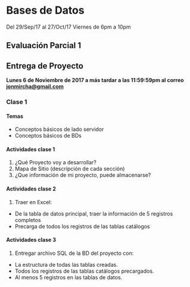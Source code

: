 # Bases de Datos

Del 29/Sep/17 al 27/Oct/17
Viernes de 6pm a 10pm

## Evaluación Parcial 1


## Entrega de Proyecto
  **Lunes 6 de Noviembre de 2017 a más tardar a las 11:59:59pm al correo jonmircha@gmail.com**

### Clase 1

#### Temas

* Conceptos básicos de lado servidor
* Conceptos básicos de BDs

#### Actividades clase 1

1.  ¿Qué Proyecto voy a desarrollar?
2. Mapa de Sitio (descripción de cada sección)
3. ¿Que información de mi proyecto, puede almacenarse?

#### Actividades clase 2

1. Traer en Excel:
  * De la tabla de datos principal, traer la información de 5 registros completos
  * Precarga de todos los registros de las tablas catálogos

#### Actividades clase 3
1.  Entregar archivo SQL de la BD del proyecto con:
  * La estructura de todas las tablas creadas.
  * Todos los registros de las tablas catálogos precargados.
  * Al menos 5 registros en las tablas de datos.
